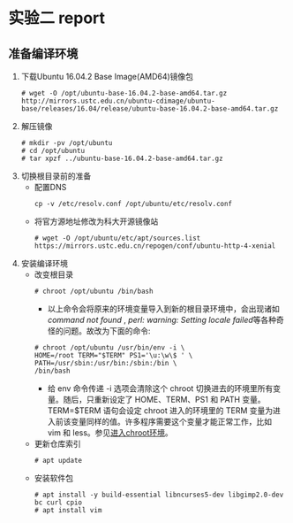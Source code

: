 # 实验二 report

## 准备编译环境
1. 下载Ubuntu 16.04.2 Base Image(AMD64)镜像包
    ```
    # wget -O /opt/ubuntu-base-16.04.2-base-amd64.tar.gz http://mirrors.ustc.edu.cn/ubuntu-cdimage/ubuntu-base/releases/16.04/release/ubuntu-base-16.04.2-base-amd64.tar.gz
    ``` 
2. 解压镜像
    ```
    # mkdir -pv /opt/ubuntu
    # cd /opt/ubuntu
    # tar xpzf ../ubuntu-base-16.04.2-base-amd64.tar.gz
    ```
3. 切换根目录前的准备
    - 配置DNS
        ```
        cp -v /etc/resolv.conf /opt/ubuntu/etc/resolv.conf
        ```
    - 将官方源地址修改为科大开源镜像站
        ```
        # wget -O /opt/ubuntu/etc/apt/sources.list https://mirrors.ustc.edu.cn/repogen/conf/ubuntu-http-4-xenial
        ```
4. 安装编译环境
    - 改变根目录
        ```
        # chroot /opt/ubuntu /bin/bash
        ```
        -  以上命令会将原来的环境变量导入到新的根目录环境中，会出现诸如*command not found* , *perl: warning: Setting locale failed*等各种奇怪的问题。故改为下面的命令:
        ```
        # chroot /opt/ubuntu /usr/bin/env -i \
        HOME=/root TERM="$TERM" PS1='\u:\w\$ ' \
        PATH=/usr/sbin:/usr/bin:/sbin:/bin \
        /bin/bash
        ```
        - 给 env 命令传递 -i 选项会清除这个 chroot 切换进去的环境里所有变量。随后，只重新设定了 HOME、TERM、PS1 和 PATH 变量。TERM=$TERM 语句会设定 chroot 进入的环境里的 TERM 变量为进入前该变量同样的值。许多程序需要这个变量才能正常工作，比如 vim 和 less。参见[进入chroot环境](https://linux.cn/lfs/LFS-BOOK-7.7-systemd/chapter06/chroot.html)。
    - 更新仓库索引
        ```
        # apt update
        ```
    - 安装软件包
        ```
        # apt install -y build-essential libncurses5-dev libgimp2.0-dev bc curl cpio
        # apt install vim
        ```
    